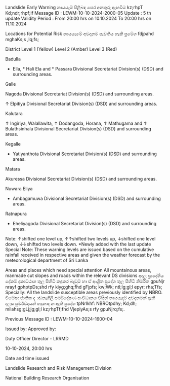 Landslide Early Warning නායයෑම් පිළිබඳ පෙර අනතුරු ඇඟවීම kz;rhpT Kd;ndr;rhpf;if Message ID : LEWM-10-10-2024-2000-05 Update : 5 th update Validity Period : From 20:00 hrs on 10.10.2024 To 20:00 hrs on 11.10.2024

Locations for Potential Risk නායයෑමේ අවදානම පැවතිය හැකි ප්‍රමේශ fdjpahd mghaKs;s ,lq;fs;

District Level 1 (Yellow) Level 2 (Amber) Level 3 (Red)

Badulla

* Ella, * Hali Ela and * Passara Divisional Secretariat Division(s) (DSD) and surrounding areas.

Galle

Nagoda Divisional Secretariat Division(s) (DSD) and surrounding areas.

↑ Elpitiya Divisional Secretariat Division(s) (DSD) and surrounding areas.

Kalutara

↑ Ingiriya, Walallawita, ↑ Dodangoda, Horana, ↑ Mathugama and ↑ Bulathsinhala Divisional Secretariat Division(s) (DSD) and surrounding areas.

Kegalle

* Yatiyanthota Divisional Secretariat Division(s) (DSD) and surrounding areas.

Matara

Akuressa Divisional Secretariat Division(s) (DSD) and surrounding areas.

Nuwara Eliya

* Ambagamuwa Divisional Secretariat Division(s) (DSD) and surrounding areas.

Ratnapura

* Eheliyagoda Divisional Secretariat Division(s) (DSD) and surrounding areas.

Note: ↑shifted one level up, ↑↑shifted two levels up, ↓shifted one level down, ↓↓shifted two levels down. *Newly added with the last update Special Note: These warning levels are issued based on the cumulative rainfall received in respective areas and given the weather forecast by the meteorological department of Sri Lanka

Areas and places which need special attention All mountainous areas, manmade cut slopes and roads within the relevant DS divisions අදාල ප්‍රාදේශීය දේකම් දකාට්ඨාශ තුල පිහිටි කඳුකර බෑවුම් හා ඒ ආශ්‍රිත ප්‍රදේශ තුල පිහිටි නිර්මිත gpuNjr nrayf gphptpDs;shd rfy kiyg;ghq;fhd gFjpfs; kw;Wk; ntl;lg;gl;l epyr; rha;Tfs; Specially: All the landslide susceptible areas previously identified by NBRO. විමේෂ: ජාතික ද ාඩනැගිලි පර්මදේෂණ සංවිධානය විසින් නායයෑදම් අවදානමක් ඇති දලස පුර්මවදයන් හදුනාද න ඇති ප්‍රදේශ tpNrlkhf: NBROtpdhy; Kd;dh; milahsg;gLj;jg;gl;l kz;rhpTf;fhd VjepiyAs;s rfy gpuNjrq;fs;.

Previous Message ID : LEWM-10-10-2024-1600-04

Issued by: Approved by:

Duty Officer Director - LRRMD

10-10-2024, 20:00 hrs

Date and time issued

Landslide Research and Risk Management Division

National Building Research Organisation